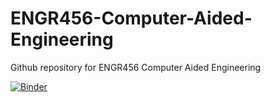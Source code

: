 # ENGR456-Computer-Aided-Engineering
Github repository for ENGR456 Computer Aided Engineering

[![Binder](https://mybinder.org/badge_logo.svg)](https://mybinder.org/v2/gh/drfridline/ENGR456-Computer-Aided-Engineering/master?filepath=SpringExample.ipynb)
